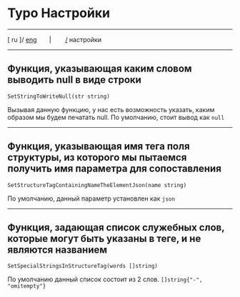 
# Typo Настройки

---

[ ru ]/ [eng](..%2Feng%2Fsettings.md)
&nbsp;&nbsp;&nbsp;&nbsp;&nbsp;&nbsp;|&nbsp;&nbsp;&nbsp;&nbsp;&nbsp;&nbsp;&nbsp;&nbsp;[/](..%2F..%2FREADME.ru.md) настройки

---

## Функция, указывающая каким словом выводить null в виде строки

`SetStringToWriteNull(str string)`

Вызывая данную функцию, у нас есть возможность указать, каким образом мы будем печатать null. По умолчанию, стоит вывод 
как `null`

---

## Функция, указывающая имя тега поля структуры, из которого мы пытаемся получить имя параметра для сопоставления

`SetStructureTagContainingNameTheElementJson(name string)`

По умолчанию, данный параметр установлен как `json`

---

## Функция, задающая список служебных слов, которые могут быть указаны в теге, и не являются названием

`SetSpecialStringsInStructureTag(words []string)`

По умолчанию данный список состоит из 2 слов.  `[]string{"-", "omitempty"}`
